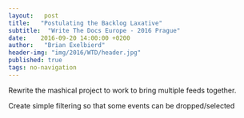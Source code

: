 ```yaml
---
layout:   post
title:   "Postulating the Backlog Laxative"
subtitle:  "Write The Docs Europe - 2016 Prague"
date:    2016-09-20 14:00:00 +0200
author:   "Brian Exelbierd"
header-img: "img/2016/WTD/header.jpg"
published: true
tags: no-navigation
---
```


Rewrite the mashical project to work to bring multiple feeds together.

Create simple filtering so that some events can be dropped/selected
